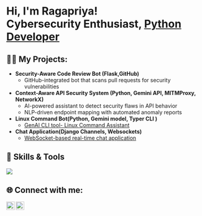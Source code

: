 <h1>Hi, I'm Ragapriya! <br/><a href="https://github.com/Ragaspace2004"></a>Cybersecurity Enthusiast, <a href="https://www.linkedin.com/in/ragapriyakarthikeyancybersecuritypythondeveloper">Python Developer</a></h1>

<h2>👨‍💻 My Projects:</h2>

- <b>Security-Aware Code Review Bot (Flask,GitHub)</b>
  - GitHub-integrated bot that scans pull requests for security vulnerabilities
- <b> Context-Aware API Security System (Python, Gemini API, MITMProxy, NetworkX) </b>
  -  AI-powered assistant to detect security flaws in API behavior
  -  NLP-driven endpoint mapping with automated anomaly reports 
- <b>Linux Command Bot(Python, Gemini model, Typer CLI )</b>
  - [GenAI CLI tool- Linux Command Assistant](https://github.com/Ragaspace2004/Linux-Command-Bot)
- <b>Chat Application(Django Channels, Websockets)</b>
  - [WebSocket-based real-time chat application](https://github.com/Ragaspace2004/Django_ChatApp)
<h2> 💪 Skills & Tools  </h2>
  
<p>
  <img src="https://skillicons.dev/icons?i=python,flask,django,java,mysql,mongodb,linux,github,vscode" />
</p>
<h2> 🌐 Connect with me:</h2>

[<img align="left" alt="Ragapriya | LinkedIn" width="22px" src="https://cdn.jsdelivr.net/npm/simple-icons@v3/icons/linkedin.svg" />][linkedin]
[<img align="left" alt="Ragapriya | Instagram" width="22px" src="https://cdn.jsdelivr.net/npm/simple-icons@v3/icons/instagram.svg" />][instagram]

[instagram]: https://www.instagram.com/ra9a_v3rv3
[linkedin]: https://www.linkedin.com/in/ragapriyakarthikeyancybersecuritypythondeveloper


<!--
**joshmadakor1/joshmadakor1** is a ✨ _special_ ✨ repository because its `README.md` (this file) appears on your GitHub profile.

Here are some ideas to get you started:

- 🔭 I’m currently working on ...
- 🌱 I’m currently learning ...
- 👯 I’m looking to collaborate on ...
- 🤔 I’m looking for help with ...
- 💬 Ask me about ...
- 📫 How to reach me: ...
- 😄 Pronouns: ...
- ⚡ Fun fact: ...
-->
